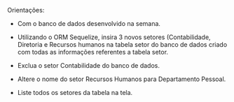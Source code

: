 Orientações:

- Com o banco de dados desenvolvido na semana.

- Utilizando o ORM Sequelize, insira 3 novos setores (Contabilidade, Diretoria e Recursos humanos na tabela setor do banco de dados criado com todas as informações referentes a tabela setor.

- Exclua o setor Contabilidade do banco de dados.

- Altere o nome do setor Recursos Humanos para Departamento Pessoal.

- Liste todos os setores da tabela na tela.